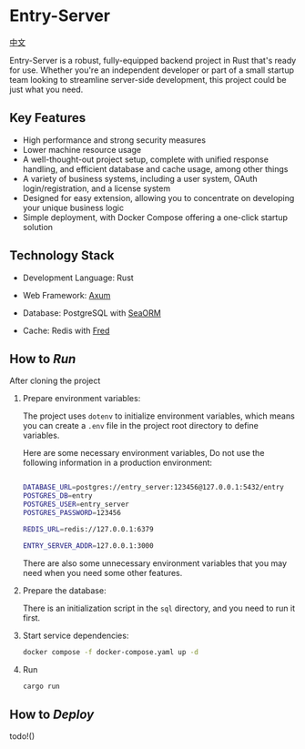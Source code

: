 

# Entry-Server


[中文](README_CN.md)

Entry-Server is a robust, fully-equipped backend project in Rust that's ready for use. Whether you're an independent developer or part of a small startup team looking to streamline server-side development, this project could be just what you need.

## **Key Features**

- High performance and strong security measures
- Lower machine resource usage
- A well-thought-out project setup, complete with unified response handling, and efficient database and cache usage, among other things
- A variety of business systems, including a user system, OAuth login/registration, and a license system
- Designed for easy extension, allowing you to concentrate on developing your unique business logic
- Simple deployment, with Docker Compose offering a one-click startup solution

## **Technology Stack**

- Development Language: Rust

- Web Framework: [Axum](https://github.com/tokio-rs/axum)

- Database: PostgreSQL with [SeaORM](https://github.com/SeaQL/sea-orm)

- Cache: Redis with [Fred](https://github.com/aembke/fred.rs)


## How to *Run*

After cloning the project

1. Prepare environment variables:

    The project uses `dotenv` to initialize environment variables, which means you can create a `.env` file in the project root directory to define variables.

    Here are some necessary environment variables, Do not use the following information in a production environment:

    ```bash

    DATABASE_URL=postgres://entry_server:123456@127.0.0.1:5432/entry
    POSTGRES_DB=entry
    POSTGRES_USER=entry_server
    POSTGRES_PASSWORD=123456

    REDIS_URL=redis://127.0.0.1:6379

    ENTRY_SERVER_ADDR=127.0.0.1:3000

    ```

    There are also some unnecessary environment variables that you may need when you need some other features.

2. Prepare the database:
    
    There is an initialization script in the `sql` directory, and you need to run it first.
    
3. Start service dependencies:
    
    ```bash
    docker compose -f docker-compose.yaml up -d
    
    ```
    
4. Run
    
    ```bash
    cargo run
    
    ```

## How to *Deploy*

todo!()
